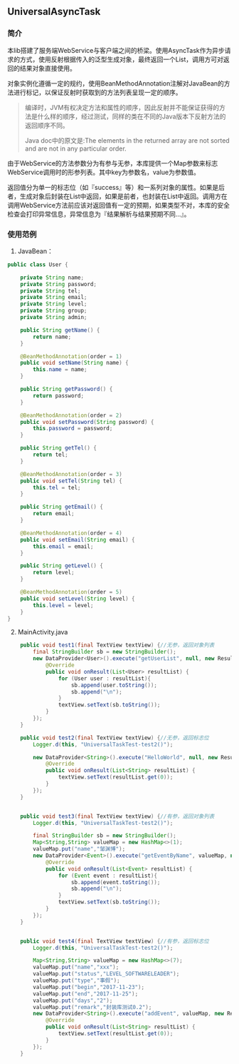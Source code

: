 ## UniversalAsyncTask

### 简介

本lib搭建了服务端WebService与客户端之间的桥梁。使用AsyncTask作为异步请求的方式，使用反射根据传入的泛型生成对象，最终返回一个List<Object>，调用方可对返回的结果对象直接使用。

对象实例化遵循一定的规约，使用BeanMethodAnnotation注解对JavaBean的方法进行标记，以保证反射时获取到的方法列表呈现一定的顺序。

>编译时，JVM有权决定方法和属性的顺序，因此反射并不能保证获得的方法是什么样的顺序，经过测试，同样的类在不同的Java版本下反射方法的返回顺序不同。
>
>Java doc中的原文是:The elements in the returned array are not sorted and are not in any particular order.

由于WebService的方法参数分为有参与无参，本库提供一个Map参数来标志WebService调用时的形参列表。其中key为参数名，value为参数值。

返回值分为单一的标志位（如『success』等）和一系列对象的属性。如果是后者，生成对象后封装在List中返回，如果是前者，也封装在List中返回。调用方在调用WebService方法前应该对返回值有一定的预期，如果类型不对，本库的安全检查会打印异常信息，异常信息为『结果解析与结果预期不同...』。

### 使用范例

1. JavaBean：

```java
public class User {

    private String name;
    private String password;
    private String tel;
    private String email;
    private String level;
    private String group;
    private String admin;

    public String getName() {
        return name;
    }

    @BeanMethodAnnotation(order = 1)
    public void setName(String name) {
        this.name = name;
    }

    public String getPassword() {
        return password;
    }

    @BeanMethodAnnotation(order = 2)
    public void setPassword(String password) {
        this.password = password;
    }

    public String getTel() {
        return tel;
    }

    @BeanMethodAnnotation(order = 3)
    public void setTel(String tel) {
        this.tel = tel;
    }

    public String getEmail() {
        return email;
    }

    @BeanMethodAnnotation(order = 4)
    public void setEmail(String email) {
        this.email = email;
    }

    public String getLevel() {
        return level;
    }

    @BeanMethodAnnotation(order = 5)
    public void setLevel(String level) {
        this.level = level;
    }
}
```

2. MainActivity.java

```java
    public void test1(final TextView textView) {//无参，返回对象列表
        final StringBuilder sb = new StringBuilder();
        new DataProvider<User>().execute("getUserList", null, new ResultListener<User>() {
            @Override
            public void onResult(List<User> resultList) {
                for (User user : resultList){
                    sb.append(user.toString());
                    sb.append("\n");
                }
                textView.setText(sb.toString());
            }
        });
    }

    public void test2(final TextView textView) {//无参，返回标志位
        Logger.d(this, "UniversalTaskTest-test2()");

        new DataProvider<String>().execute("HelloWorld", null, new ResultListener<String>() {
            @Override
            public void onResult(List<String> resultList) {
                textView.setText(resultList.get(0));
            }
        });
    }


    public void test3(final TextView textView) {//有参，返回对象列表
        Logger.d(this, "UniversalTaskTest-test2()");

        final StringBuilder sb = new StringBuilder();
        Map<String,String> valueMap = new HashMap<>(1);
        valueMap.put("name","邹渊博");
        new DataProvider<Event>().execute("getEventByName", valueMap, new ResultListener<Event>() {
            @Override
            public void onResult(List<Event> resultList) {
                for (Event event : resultList){
                    sb.append(event.toString());
                    sb.append("\n");
                }
                textView.setText(sb.toString());
            }
        });
    }


    public void test4(final TextView textView) {//有参，返回标志位
        Logger.d(this, "UniversalTaskTest-test2()");

        Map<String,String> valueMap = new HashMap<>(7);
        valueMap.put("name","xxx");
        valueMap.put("status","LEVEL_SOFTWARELEADER");
        valueMap.put("type","事假");
        valueMap.put("begin","2017-11-23");
        valueMap.put("end","2017-11-25");
        valueMap.put("days","2");
        valueMap.put("remark","封装库测试0.2");
        new DataProvider<String>().execute("addEvent", valueMap, new ResultListener<String>() {
            @Override
            public void onResult(List<String> resultList) {
                textView.setText(resultList.get(0));
            }
        });
    }
```

